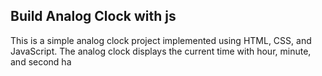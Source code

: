 ## Build Analog Clock with js

This is a simple analog clock project implemented using HTML, CSS, and JavaScript. The analog clock displays the current time with hour, minute, and second ha
